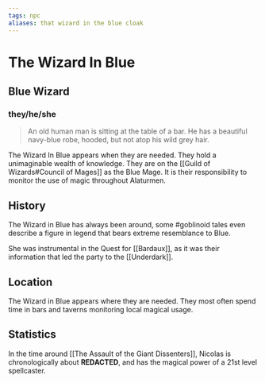 ```yaml
---
tags: npc
aliases: that wizard in the blue cloak
---
```

# The Wizard In Blue
## Blue Wizard
### they/he/she

> An old human man is sitting at the table of a bar. He has a beautiful navy-blue robe, hooded, but not atop his wild grey hair.

The Wizard In Blue appears when they are needed. They hold a unimaginable wealth of knowledge. They are on the [[Guild of Wizards#Council of Mages]] as the Blue Mage. It is their responsibility to monitor the use of magic throughout Alaturmen.

## History
The Wizard in Blue has always been around, some #goblinoid tales even describe a figure in legend that bears extreme resemblance to Blue.

She was instrumental in the Quest for [[Bardaux]], as it was their information that led the party to the [[Underdark]].

## Location
The Wizard in Blue appears where they are needed. They most often spend time in bars and taverns monitoring local magical usage.

## Statistics
In the time around [[The Assault of the Giant Dissenters]], Nicolas is chronologically about **REDACTED**, and has the magical power of a 21st level spellcaster.